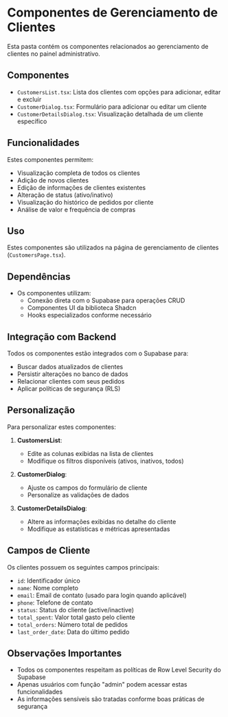 
# Componentes de Gerenciamento de Clientes

Esta pasta contém os componentes relacionados ao gerenciamento de clientes no painel administrativo.

## Componentes

- `CustomersList.tsx`: Lista dos clientes com opções para adicionar, editar e excluir
- `CustomerDialog.tsx`: Formulário para adicionar ou editar um cliente
- `CustomerDetailsDialog.tsx`: Visualização detalhada de um cliente específico

## Funcionalidades

Estes componentes permitem:
- Visualização completa de todos os clientes
- Adição de novos clientes
- Edição de informações de clientes existentes
- Alteração de status (ativo/inativo)
- Visualização do histórico de pedidos por cliente
- Análise de valor e frequência de compras

## Uso

Estes componentes são utilizados na página de gerenciamento de clientes (`CustomersPage.tsx`).

## Dependências

- Os componentes utilizam:
  - Conexão direta com o Supabase para operações CRUD
  - Componentes UI da biblioteca Shadcn
  - Hooks especializados conforme necessário

## Integração com Backend

Todos os componentes estão integrados com o Supabase para:
- Buscar dados atualizados de clientes
- Persistir alterações no banco de dados
- Relacionar clientes com seus pedidos
- Aplicar políticas de segurança (RLS)

## Personalização

Para personalizar estes componentes:

1. **CustomersList**: 
   - Edite as colunas exibidas na lista de clientes
   - Modifique os filtros disponíveis (ativos, inativos, todos)

2. **CustomerDialog**: 
   - Ajuste os campos do formulário de cliente
   - Personalize as validações de dados

3. **CustomerDetailsDialog**: 
   - Altere as informações exibidas no detalhe do cliente
   - Modifique as estatísticas e métricas apresentadas

## Campos de Cliente

Os clientes possuem os seguintes campos principais:
- `id`: Identificador único
- `name`: Nome completo
- `email`: Email de contato (usado para login quando aplicável)
- `phone`: Telefone de contato
- `status`: Status do cliente (active/inactive)
- `total_spent`: Valor total gasto pelo cliente
- `total_orders`: Número total de pedidos
- `last_order_date`: Data do último pedido

## Observações Importantes

- Todos os componentes respeitam as políticas de Row Level Security do Supabase
- Apenas usuários com função "admin" podem acessar estas funcionalidades
- As informações sensíveis são tratadas conforme boas práticas de segurança
